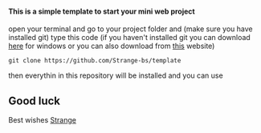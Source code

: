#### This is a simple template to start your mini web project

open your terminal and go to your project folder 
and (make sure you have installed git) type this code
(if you haven't installed git you can download <a href="https://github.com/git-for-windows/git/releases/download/v2.34.1.windows.1/Git-2.34.1-64-bit.exe">here</a> for windows or you can also download from <a href="https://git-scm.com/download/">this</a> website)

```batch
git clone https://github.com/Strange-bs/template
```

then everythin in this repository will be installed and you can use 

## Good luck 
Best wishes <a href="https://github.com/strange-bs">Strange</a>
